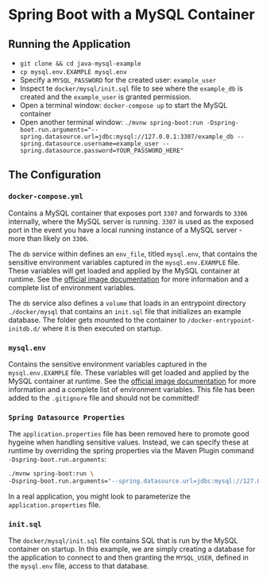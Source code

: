 # Spring Boot with a MySQL Container

## Running the Application

- `git clone && cd java-mysql-example`
- `cp mysql.env.EXAMPLE mysql.env`
- Specify a `MYSQL_PASSWORD` for the created user: `example_user`
- Inspect te `docker/mysql/init.sql` file to see where the `example_db` is created and the `example_user` is granted permission.
- Open a terminal window: `docker-compose up` to start the MySQL container
- Open another terminal window: `./mvnw spring-boot:run -Dspring-boot.run.arguments="--spring.datasource.url=jdbc:mysql://127.0.0.1:3307/example_db --spring.datasource.username=example_user --spring.datasource.password=YOUR_PASSWORD_HERE"`

## The Configuration

### `docker-compose.yml`
Contains a MySQL container that exposes port `3307` and forwards to `3306` internally, where the MySQL server is running. `3307` is used as the exposed port in the event you have a local running instance of a MySQL server - more than likely on `3306`.

The `db` service within defines an `env_file`, titled `mysql.env`, that contains the sensitive environment variables captured in the `mysql.env.EXAMPLE` file. These variables will get loaded and applied by the MySQL container at runtime. See the [official image documentation](https://hub.docker.com/_/mysql) for more information and a complete list of environment variables.

The `db` service also defines a `volume` that loads in an entrypoint directory `./docker/mysql` that contains an `init.sql` file that initializes an example database. The folder gets mounted to the container to `/docker-entrypoint-initdb.d/` where it is then executed on startup.

### `mysql.env`

Contains the sensitive environment variables captured in the `mysql.env.EXAMPLE` file. These variables will get loaded and applied by the MySQL container at runtime. See the [official image documentation](https://hub.docker.com/_/mysql) for more information and a complete list of environment variables. This file has been added to the `.gitignore` file and should not be committed!

### `Spring Datasource Properties`

The `application.properties` file has been removed here to promote good hygeine when handling sensitive values. Instead, we can specify these at runtime by overriding the spring properties via the Maven Plugin command `-Dspring-boot.run.arguments`:

```bash
./mvnw spring-boot:run \
-Dspring-boot.run.arguments="--spring.datasource.url=jdbc:mysql://127.0.0.1:3307/example_db --spring.datasource.username=example_user --spring.datasource.password=YOUR_PASSWORD_HERE"
```

In a real application, you might look to parameterize the `application.properties` file.

### `init.sql`

The `docker/mysql/init.sql` file contains SQL that is run by the MySQL container on startup. In this example, we are simply creating a database for the application to connect to and then granting the `MYSQL_USER`, defined in the `mysql.env` file, access to that database.